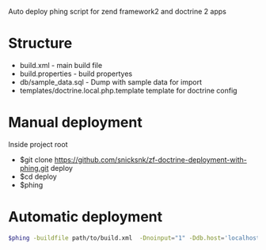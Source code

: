 

Auto deploy phing script for zend framework2 and doctrine 2 apps 

Structure
=================
- build.xml - main build file
- build.properties - build propertyes 
- db/sample_data.sql - Dump with sample data for import
- templates/doctrine.local.php.template template for doctrine config


Manual deployment
=================

Inside project root 

- $git clone https://github.com/snicksnk/zf-doctrine-deployment-with-phing.git deploy 
- $cd deploy
- $phing 
 


Automatic deployment
====================

```sh
$phing -buildfile path/to/build.xml  -Dnoinput="1" -Ddb.host='localhost'  -Ddb.port='3306' -Ddb.user='user' -Ddb.password='password' -Ddb.name='database'
```

